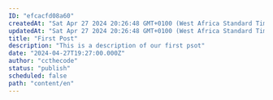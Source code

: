 ```yaml
---
ID: "efcacfd08a60"
createdAt: "Sat Apr 27 2024 20:26:48 GMT+0100 (West Africa Standard Time)"
updatedAt: "Sat Apr 27 2024 20:26:48 GMT+0100 (West Africa Standard Time)"
title: "First Post"
description: "This is a description of our first psot"
date: "2024-04-27T19:27:00.000Z"
author: "ccthecode"
status: "publish"
scheduled: false
path: "content/en"
---
```

